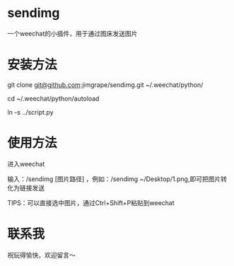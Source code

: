 # sendimg
一个weechat的小插件，用于通过图床发送图片

# 安装方法
git clone git@github.com:jimgrape/sendimg.git ~/.weechat/python/

cd ~/.weechat/python/autoload

ln -s ../script.py

# 使用方法

进入weechat

输入：/sendimg [图片路径] ，例如：/sendimg ~/Desktop/1.png,即可把图片转化为链接发送

TIPS：可以直接选中图片，通过Ctrl+Shift+P粘贴到weechat

# 联系我
祝玩得愉快，欢迎留言～
